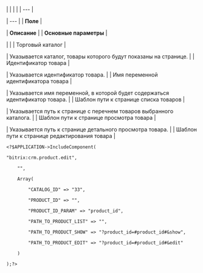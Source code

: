 |  |  |  |
| --- |

| --- |
| **Поле** |

| **Описание** |
| **Основные параметры** |

| |
| Торговый каталог |

| Указывается каталог, товары которого будут показаны на странице. |
| Идентификатор товара |

| Указывается идентификатор товара. |
| Имя переменной идентификатора товара |

| Указывается имя переменной, в которой будет содержаться идентификатор товара. |
| Шаблон пути к странице списка товаров |

| Указывается путь к странице с перечнем товаров выбранного каталога. |
| Шаблон пути к странице просмотра товара |

| Указывается путь к странице детального просмотра товара. |
| Шаблон пути к странице редактирования товара |

```
<?$APPLICATION->IncludeComponent(

"bitrix:crm.product.edit",

	"",

	Array(

		"CATALOG_ID" => "33",

		"PRODUCT_ID" => "",

		"PRODUCT_ID_PARAM" => "product_id",

		"PATH_TO_PRODUCT_LIST" => "",

		"PATH_TO_PRODUCT_SHOW" => "?product_id=#product_id#&show",

		"PATH_TO_PRODUCT_EDIT" => "?product_id=#product_id#&edit"

	)

);?>


```